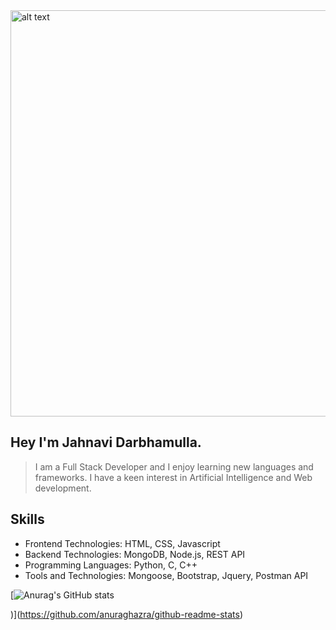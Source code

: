 
<img src="https://user-images.githubusercontent.com/76477365/116803973-cd8cb100-ab38-11eb-8581-b16988fb2b41.png" style="center" alt="alt text" width="1040px" height="650px" >

  ## Hey I'm Jahnavi Darbhamulla.
 > I am a Full Stack Developer and I enjoy learning new languages and frameworks. 
 > I have a keen interest in Artificial Intelligence and Web development.
 
 ## Skills
 * Frontend Technologies: HTML, CSS, Javascript
 * Backend Technologies: MongoDB, Node.js, REST API
 * Programming Languages: Python, C, C++
 * Tools and Technologies: Mongoose, Bootstrap, Jquery, Postman API


 
 
 
 [![Anurag's GitHub stats](https://github-readme-stats.vercel.app/api?username=JahnaviDarbhamulla&show_icons=true&theme=radical)

)](https://github.com/anuraghazra/github-readme-stats)





